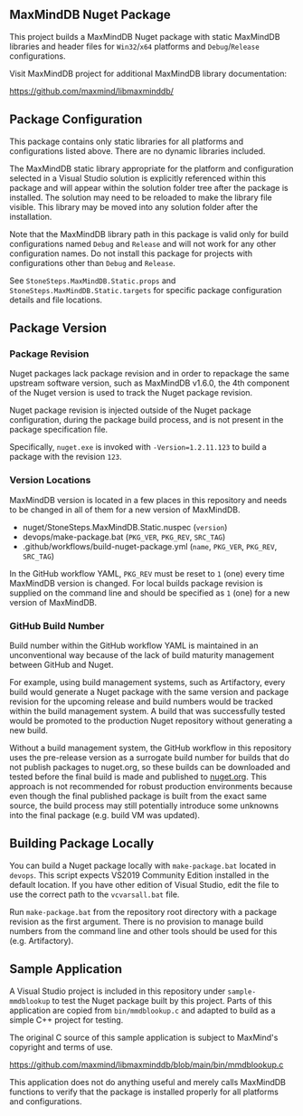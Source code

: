 ## MaxMindDB Nuget Package

This project builds a MaxMindDB Nuget package with static MaxMindDB
libraries and header files  for `Win32`/`x64` platforms and
`Debug`/`Release` configurations.

Visit MaxMindDB project for additional MaxMindDB library documentation:

https://github.com/maxmind/libmaxminddb/

## Package Configuration

This package contains only static libraries for all platforms
and configurations listed above. There are no dynamic libraries
included.

The MaxMindDB static library appropriate for the platform and
configuration selected in a Visual Studio solution is explicitly
referenced within this package and will appear within the solution
folder tree after the package is installed. The solution may need
to be reloaded to make the library file visible. This library may
be moved into any solution folder after the installation.

Note that the MaxMindDB library path in this package is valid only
for build configurations named `Debug` and `Release` and will not
work for any other configuration names. Do not install this package
for projects with configurations other than `Debug` and `Release`.

See `StoneSteps.MaxMindDB.Static.props` and `StoneSteps.MaxMindDB.Static.targets`
for specific package configuration details and file locations.

## Package Version

### Package Revision

Nuget packages lack package revision and in order to repackage
the same upstream software version, such as MaxMindDB v1.6.0, the
4th component of the Nuget version is used to track the Nuget
package revision.

Nuget package revision is injected outside of the Nuget package
configuration, during the package build process, and is not present
in the package specification file.

Specifically, `nuget.exe` is invoked with `-Version=1.2.11.123` to
build a package with the revision `123`.

### Version Locations

MaxMindDB version is located in a few places in this repository and
needs to be changed in all of them for a new version of MaxMindDB.

  * nuget/StoneSteps.MaxMindDB.Static.nuspec (`version`)
  * devops/make-package.bat (`PKG_VER`, `PKG_REV`, `SRC_TAG`)
  * .github/workflows/build-nuget-package.yml (`name`, `PKG_VER`,
    `PKG_REV`, `SRC_TAG`)

In the GitHub workflow YAML, `PKG_REV` must be reset to `1` (one)
every time MaxMindDB version is changed. For local builds package
revision is supplied on the command line and should be specified
as `1` (one) for a new version of MaxMindDB.

### GitHub Build Number

Build number within the GitHub workflow YAML is maintained in an
unconventional way because of the lack of build maturity management
between GitHub and Nuget.

For example, using build management systems, such as Artifactory,
every build would generate a Nuget package with the same version
and package revision for the upcoming release and build numbers
would be tracked within the build management system. A build that
was successfully tested would be promoted to the production Nuget
repository without generating a new build.

Without a build management system, the GitHub workflow in this
repository uses the pre-release version as a surrogate build
number for builds that do not publish packages to nuget.org, so
these builds can be downloaded and tested before the final build
is made and published to [nuget.org][]. This approach is not
recommended for robust production environments because even
though the final published package is built from the exact same
source, the build process may still potentially introduce some
unknowns into the final package (e.g. build VM was updated).

## Building Package Locally

You can build a Nuget package locally with `make-package.bat`
located in `devops`. This script expects VS2019 Community Edition
installed in the default location. If you have other edition of
Visual Studio, edit the file to use the correct path to the
`vcvarsall.bat` file.

Run `make-package.bat` from the repository root directory with
a package revision as the first argument. There is no provision
to manage build numbers from the command line and other tools
should be used for this (e.g. Artifactory).

## Sample Application

A Visual Studio project is included in this repository under
`sample-mmdblookup` to test the Nuget package built by this project.
Parts of this application are copied from `bin/mmdblookup.c` and
adapted to build as a simple C++ project for testing.

The original C source of this sample application is subject to
MaxMind's copyright and terms of use.

https://github.com/maxmind/libmaxminddb/blob/main/bin/mmdblookup.c

This application does not do anything useful and merely calls
MaxMindDB functions to verify that the package is installed
properly for all platforms and configurations.

[nuget.org]: https://www.nuget.org/packages/StoneSteps.MaxMindDB.Static/
